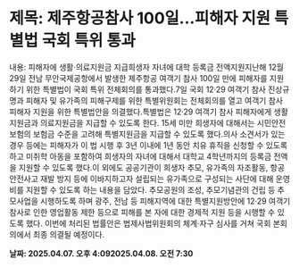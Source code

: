 # **제목: 제주항공참사 100일...피해자 지원 특별법 국회 특위 통과**

  내용: 피해자에 생활·의료지원금 지급희생자 자녀에 대학 등록금 전액지원지난해 12월29일 전남 무안국제공항에서 발생한 제주항공 여객기 참사 100일 만에 피해자를 지원하기 위한 특별법이 국회 특위 전체회의를 통과했다.7일 국회 12·29 여객기 참사 진상규명과 피해자 및 유가족의 피해구제를 위한 특별위원회는 전체회의를 열고 여객기 참사 피해자 지원을 위한 특별법안을 의결했다.특별법은 12·29 여객기 참사 피해자에게 생활지원금과 의료지원금을 지급할 수 있도록 한다. 15세 미만 희생자에 대해서는 시민안전보험의 보험금 수준을 고려해 특별지원금을 지급할 수 있도록 했다.의사 소견서가 있는 경우 등에는 피해자가 이 법 시행 후 3년 이내에 1년 동안 치유 휴직을 신청할 수 있도록 하고 미취학 아동을 포함하여 희생자의 자녀에 대해서 대학교 4학년까지의 등록금 전액을 지원할 수 있도록 했다.이 외에도 공공기관이 희생자 추모, 유가족의 자조활동, 항공 안전사고 재발 방지 등에 이바지하고자 설립되는 유가족으로 구성되는 사단에 대해 운영비를 지원할 수 있도록 하는 내용을 담았다. 추모공원의 조성, 추모기념관의 건립 등 추모사업을 시행하도록 하며 광주, 전남 등 피해지역에 대한 특별지원방안에 12·29 여객기 참사로 인한 영업활동 제한 등으로 피해를 본 자에 대한 경제적 지원 등을 시행할 수 있도록 했다. 이번에 처리된 법률안은 법제사법위원회의 체계·자구 심사를 거쳐 국회 본회의에서 최종 의결될 예정이다.

  **날짜: 2025.04.07. 오후 4:092025.04.08. 오전 7:30**